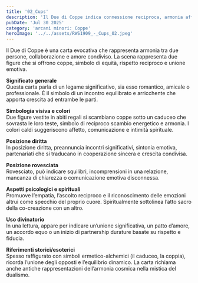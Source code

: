 ```yaml
---
title: '02_Cups'
description: 'Il Due di Coppe indica connessione reciproca, armonia affettiva e partenariati equi.'
pubDate: 'Jul 30 2025'
category: 'arcani minori: Coppe'
heroImage: '../../assets/RWS1909_-_Cups_02.jpeg'
---
```


Il Due di Coppe è una carta evocativa che rappresenta armonia tra due persone, collaborazione e amore condiviso. La scena rappresenta due figure che si offrono coppe, simbolo di equità, rispetto reciproco e unione emotiva.

**Significato generale**  
Questa carta parla di un legame significativo, sia esso romantico, amicale o professionale. È il simbolo di un incontro equilibrato e arricchente che apporta crescita ad entrambe le parti.

**Simbologia visiva e colori**  
Due figure vestite in abiti regali si scambiano coppe sotto un caduceo che sovrasta le loro teste, simbolo di reciproco scambio energetico e armonia. I colori caldi suggeriscono affetto, comunicazione e intimità spirituale.

**Posizione diritta**  
In posizione diritta, preannuncia incontri significativi, sintonia emotiva, partenariati che si traducano in cooperazione sincera e crescita condivisa.

**Posizione rovesciata**  
Rovesciato, può indicare squilibri, incomprensioni in una relazione, mancanza di chiarezza o comunicazione emotiva disconnessa.

**Aspetti psicologici e spirituali**  
Promuove l’empatia, l’ascolto reciproco e il riconoscimento delle emozioni altrui come specchio del proprio cuore. Spiritualmente sottolinea l’atto sacro della co-creazione con un altro.

**Uso divinatorio**  
In una lettura, appare per indicare un’unione significativa, un patto d’amore, un accordo equo o un inizio di partnership durature basate su rispetto e fiducia.

**Riferimenti storici/esoterici**  
Spesso raffigurato con simboli ermetico-alchemici (il caduceo, la coppia), ricorda l’unione degli opposti e l’equilibrio dinamico. La carta richiama anche antiche rappresentazioni dell’armonia cosmica nella mistica del dualismo.
